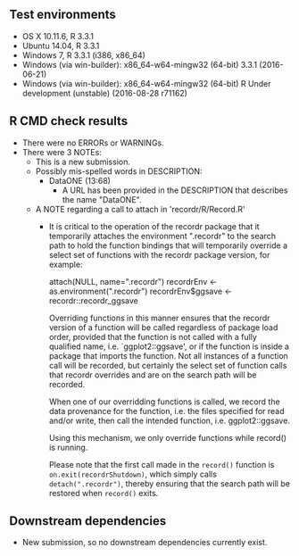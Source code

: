 ## Test environments

* OS X 10.11.6, R 3.3.1
* Ubuntu 14.04, R 3.3.1
* Windows 7, R 3.3.1 (i386, x86_64)
* Windows (via win-builder): x86_64-w64-mingw32 (64-bit) 3.3.1 (2016-06-21)
* Windows (via win-builder): x86_64-w64-mingw32 (64-bit) R Under development (unstable) (2016-08-28 r71162)

## R CMD check results

* There were no ERRORs or WARNINGs.
* There were 3 NOTEs:
  - This is a new submission.
  - Possibly mis-spelled words in DESCRIPTION:
    - DataONE (13:68)
      - A URL has been provided in the DESCRIPTION that describes the
        name "DataONE".
  - A NOTE regarding a call to attach in 'recordr/R/Record.R'
    - It is critical to the operation of the recordr package that it temporarily attaches the 
      environment ".recordr" to the search path to hold the function bindings that will 
      temporarily override a select set of functions with the recordr package version, for example:

        attach(NULL, name=".recordr")
        recordrEnv <- as.environment(".recordr")
        recordrEnv$ggsave <- recordr::recordr_ggsave
        
      Overriding functions in this manner ensures that the recordr version of a function will 
      be called regardless of package load order, provided that the function is not called with a 
      fully qualified name, i.e. `ggplot2::ggsave', or if the function is inside a package that
      imports the function. Not all instances of a function call will be recorded, but certainly
      the select set of function calls that recordr overrides and are on the search path will
      be recorded.
      
      When one of our overridding functions is called, we record the 
      data provenance for the function, i.e. the files specified for read and/or write, then 
      call the intended function, i.e. ggplot2::ggsave.

      Using this mechanism, we only override functions while record() is running. 
    
      Please note that the first call made in the `record()` function is `on.exit(recordrShutdown)`, 
      which simply calls `detach(".recordr")`, thereby ensuring that the search path will be restored
      when  `record()` exits.

## Downstream dependencies

* New submission, so no downstream dependencies currently exist.
